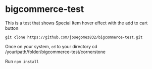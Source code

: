 # bigcommerce-test

This is a test that shows Special Item hover effect with the add to cart button

    git clone https://github.com/josegomez832/bigcommerce-test.git

Once on your system, `cd` to your directory
cd /your/path/folder/bigcommerce-test/cornerstone

Run `npm install`

